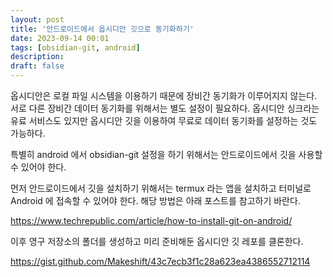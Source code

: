 ```yaml
---
layout: post
title: '안드로이드에서 옵시디안 깃으로 동기화하기'
date: 2023-09-14 00:01
tags: [obsidian-git, android]
description: 
draft: false
---
```


옵시디안은 로컬 파일 시스템을 이용하기 때문에 장비간 동기화가 이루어지지 않는다. 서로 다른 장비간 데이터 동기화를 위해서는 별도 설정이 필요하다. 옵시디안 싱크라는 유료 서비스도 있지만 옵시디안 깃을 이용하여 무료로 데이터 동기화를 설정하는 것도 가능하다.

특별히 android 에서 obsidian-git 설정을 하기 위해서는 안드로이드에서 깃을 사용할 수 있어야 한다.

먼저 안드로이드에서 깃을 설치하기 위해서는 termux 라는 앱을 설치하고 터미널로 Android 에 접속할 수 있어야 한다. 해당 방법은 아래 포스트를 참고하기 바란다.

https://www.techrepublic.com/article/how-to-install-git-on-android/


이후 영구 저장소의 폴더를 생성하고 미리 준비해둔 옵시디안 깃 레포를 클론한다.

https://gist.github.com/Makeshift/43c7ecb3f1c28a623ea4386552712114

